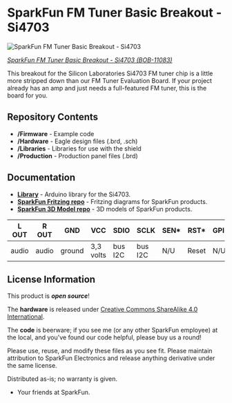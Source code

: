 SparkFun FM Tuner Basic Breakout - Si4703
========================================

![SparkFun FM Tuner Basic Breakout - Si4703](https://cdn.sparkfun.com//assets/parts/6/2/3/5/11083-02.jpg)

[*SparkFun FM Tuner Basic Breakout - Si4703 (BOB-11083)*](https://www.sparkfun.com/products/11083)

This breakout for the Silicon Laboratories Si4703 FM tuner chip is a little more stripped down than our FM Tuner Evaluation Board. 
 If your project already has an amp and just needs a full-featured FM tuner, this is the board for you. 



Repository Contents
-------------------

* **/Firmware** - Example code 
* **/Hardware** - Eagle design files (.brd, .sch)
* **/Libraries** - Libraries for use with the shield
* **/Production** - Production panel files (.brd)

Documentation
--------------
* **[Library](https://github.com/sparkfun/SparkFun_Si4703_Arduino_Library)** - Arduino library for the Si4703.
* **[SparkFun Fritzing repo](https://github.com/sparkfun/Fritzing_Parts)** - Fritzing diagrams for SparkFun products.
* **[SparkFun 3D Model repo](https://github.com/sparkfun/3D_Models)** - 3D models of SparkFun products. 

| **L OUT** | **R OUT** | **GND** | **VCC**   | **SDIO** | **SCLK** | **SEN\*** | **RST\*** | **GPIO1** | **GPIO2** |
| --------- | --------- | ------- | --------- | -------- | -------- | --------- | --------- | --------- | --------- |
| audio     | audio     | ground  | 3,3 volts | bus I2C  | bus I2C  | N/U       | Reset     | N/U       | info STC  |

License Information
-------------------

This product is _**open source**_! 

The **hardware** is released under [Creative Commons ShareAlike 4.0 International](https://creativecommons.org/licenses/by-sa/4.0/).

The **code** is beerware; if you see me (or any other SparkFun employee) at the local, and you've found our code helpful, please buy us a round!

Please use, reuse, and modify these files as you see fit. Please maintain attribution to SparkFun Electronics and release anything derivative under the same license.

Distributed as-is; no warranty is given.

- Your friends at SparkFun.


